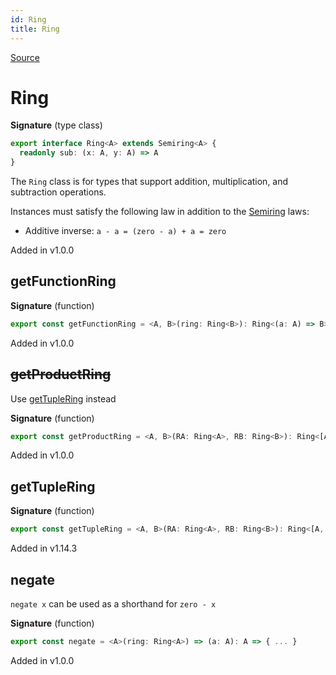 ```yaml
---
id: Ring
title: Ring
---
```


[Source](https://github.com/gcanti/fp-ts/blob/master/src/Ring.ts)

# Ring

**Signature** (type class)

```ts
export interface Ring<A> extends Semiring<A> {
  readonly sub: (x: A, y: A) => A
}
```

The `Ring` class is for types that support addition, multiplication, and subtraction operations.

Instances must satisfy the following law in addition to the [Semiring](./Semiring.md) laws:

- Additive inverse: `a - a = (zero - a) + a = zero`

Added in v1.0.0

## getFunctionRing

**Signature** (function)

```ts
export const getFunctionRing = <A, B>(ring: Ring<B>): Ring<(a: A) => B> => { ... }
```

Added in v1.0.0

## ~~getProductRing~~

Use [getTupleRing](#gettuplering) instead

**Signature** (function)

```ts
export const getProductRing = <A, B>(RA: Ring<A>, RB: Ring<B>): Ring<[A, B]> => { ... }
```

Added in v1.0.0

## getTupleRing

**Signature** (function)

```ts
export const getTupleRing = <A, B>(RA: Ring<A>, RB: Ring<B>): Ring<[A, B]> => { ... }
```

Added in v1.14.3

## negate

`negate x` can be used as a shorthand for `zero - x`

**Signature** (function)

```ts
export const negate = <A>(ring: Ring<A>) => (a: A): A => { ... }
```

Added in v1.0.0
